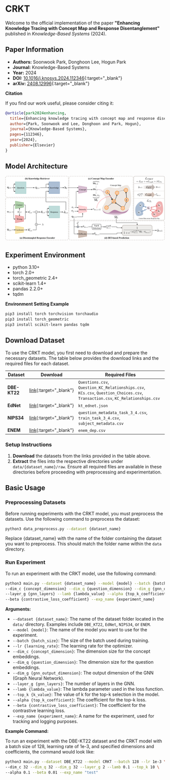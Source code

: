# CRKT

Welcome to the official implementation of the paper **"Enhancing Knowledge Tracing with Concept Map and Response Disentanglement"** published in *Knowledge-Based Systems* (2024).


## Paper Information

- **Authors:** Soonwook Park, Donghoon Lee, Hogun Park
- **Journal:** Knowledge-Based Systems
- **Year:** 2024
- **DOI:** [10.1016/j.knosys.2024.112346](https://doi.org/10.1016/j.knosys.2024.112346){:target="_blank"}
- **arXiv:** [2408.12996](https://arxiv.org/abs/2408.12996){:target="_blank"}


**Citation**

If you find our work useful, please consider citing it:

```bibtex
@article{park2024enhancing,
  title={Enhancing knowledge tracing with concept map and response disentanglement},
  author={Park, Soonwook and Lee, Donghoon and Park, Hogun},
  journal={Knowledge-Based Systems},
  pages={112346},
  year={2024},
  publisher={Elsevier}
}
```

## Model Architecture

<img alt="CRKT" src="assets/CRKT_architecture.jpg">


## Experiment Environment
- python 3.10+
- torch 2.0+
- torch_geometric 2.4+
- scikit-learn 1.4+
- pandas 2.2.0+
- tqdm

**Environment Setting Example**

```bash
pip3 install torch torchvision torchaudio
pip3 install torch_geometric
pip3 install scikit-learn pandas tqdm
```


## Download Dataset

To use the CRKT model, you first need to download and prepare the necessary datasets. The table below provides the download links and the required files for each dataset.

| **Dataset**   | **Download**                                                                                                 | **Required Files**                                                                                                             |
|---------------|--------------------------------------------------------------------------------------------------------------|--------------------------------------------------------------------------------------------------------------------------------|
| **DBE-KT22**  | [link](https://dataverse.ada.edu.au/dataset.xhtml?persistentId=doi:10.26193/6DZWOH){:target="_blank"}        | `Questions.csv`, `Question_KC_Relationships.csv`, `KCs.csv`, `Question_Choices.csv`, `Transaction.csv`, `KC_Relationships.csv` |
| **EdNet**     | [link](https://drive.google.com/file/d/1yLNUGvdWCY9tnX4L-MRfp2c2FYQWGKLm/view?usp=sharing){:target="_blank"} | `kt_ednet.json`                                                                                                                |
| **NIPS34**    | [link](https://eedi.com/projects/neurips-education-challenge){:target="_blank"}                              | `question_metadata_task_3_4.csv`, `train_task_3_4.csv`, `subject_metadata.csv`                                                 |
| **ENEM**      | [link](https://github.com/godtn0/DP-MTL/blob/main/data/enem_data/enem_dep.zip){:target="_blank"}             | `enem_dep.csv`                                                                                                                 |


### Setup Instructions

1. **Download** the datasets from the links provided in the table above.
2. **Extract** the files into the respective directories under `data/{dataset_name}/raw`. Ensure all required files are available in these directories before proceeding with preprocessing and experimentation.


## Basic Usage


### Preprocessing Datasets

Before running experiments with the CRKT model, you must preprocess the datasets. Use the following command to preprocess the dataset:

```bash
python3 data_preprocess.py --dataset {dataset_name}
```

Replace {dataset_name} with the name of the folder containing the dataset you want to preprocess. This should match the folder name within the `data` directory.


### Run Experiment

To run an experiment with the CRKT model, use the following command:

```bash
python3 main.py --dataset {dataset_name} --model {model} --batch {batch_size} --lr {learning_rate} \
--dim_c {concept_dimension} --dim_q {question_dimension} --dim_g {gnn_output_dimension} \
--layer_g {gnn_layers} --lamb {lambda_value} --alpha {top_k_coefficient} --top_k {k_value} \
--beta {contrastive_loss_coefficient} --exp_name {experiment_name}
```

**Arguments:**
  - `--dataset {dataset_name}`: The name of the dataset folder located in the `data/` directory. Examples include `DBE_KT22`, `EdNet`, `NIPS34`, or `ENEM`.
  - `--model {model}`: The name of the model you want to use for the experiment.
  - `--batch {batch_size}`: The size of the batch used during training.
  - `--lr {learning_rate}`: The learning rate for the optimizer.
  - `--dim_c {concept_dimension}`: The dimension size for the concept embeddings.
  - `--dim_q {question_dimension}`: The dimension size for the question embeddings.
  - `--dim_g {gnn_output_dimension}`: The output dimension of the GNN (Graph Neural Network).
  - `--layer_g {gnn_layers}`: The number of layers in the GNN.
  - `--lamb {lambda_value}`: The lambda parameter used in the loss function.
  - `--top_k {k_value}`: The value of k for the top-k selection in the model.
  - `--alpha {top_k_coefficient}`: The coefficient for the top-k loss.
  - `--beta {contrastive_loss_coefficient}`: The coefficient for the contrastive learning loss.
  - `--exp_name {experiment_name}`: A name for the experiment, used for tracking and logging purposes.


**Example Command:**

To run an experiment with the DBE-KT22 dataset and the CRKT model with a batch size of 128, learning rate of 1e-3, and specified dimensions and coefficients, the command would look like:

```bash
python3 main.py --dataset DBE_KT22 --model CRKT --batch 128 --lr 1e-3 \
--dim_c 32 --dim_q 32 --dim_g 32 --layer_g 2 --lamb 0.1 --top_k 10 \
--alpha 0.1 --beta 0.01 --exp_name "test"
```
